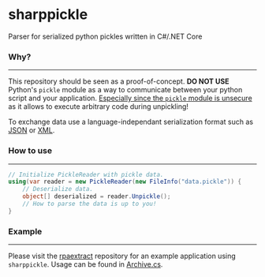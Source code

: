 # sharppickle

Parser for serialized python pickles written in C#/.NET Core 

### Why?
---

This repository should be seen as a proof-of-concept. **DO NOT USE** Python's `pickle` module as a way to communicate between your python script and your application. [Especially since the `pickle` module is unsecure](https://docs.python.org/3/library/pickle.html ) as it allows to execute arbitrary code during unpickling!

To exchange data use a language-independant serialization format such as [JSON](https://en.wikipedia.org/wiki/JSON ) or [XML](https://en.wikipedia.org/wiki/XML ).

### How to use
---

```csharp
// Initialize PickleReader with pickle data.
using(var reader = new PickleReader(new FileInfo("data.pickle")) {
    // Deserialize data.
    object[] deserialized = reader.Unpickle();
    // How to parse the data is up to you!
}
```

### Example
---

Please visit the [rpaextract](https://git.kaskadee.eu/Kaskadee/rpaextract ) repository for an example application using `sharppickle`. Usage can be found in [Archive.cs](https://git.kaskadee.eu/Kaskadee/rpaextract/src/branch/master/csharp/rpaextract/Archive.cs#L138 ).